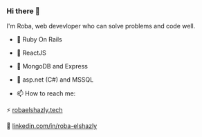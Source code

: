 ### Hi there 👋
I'm Roba, web devevloper who can solve problems and code well.

- 🌱 Ruby On Rails 
- 🌱 ReactJS
- 🌱 MongoDB and Express
- 🌱 asp.net (C#) and MSSQL

- 📫 How to reach me:

⚡ [robaelshazly.tech](https://robaelshazly.tech) 

📱 [linkedin.com/in/roba-elshazly](https://linkedin.com/in/roba-elshazly)
<!--
**robaElshazly/robaElshazly** is a ✨ _special_ ✨ repository because its `README.md` (this file) appears on your GitHub profile.

Here are some ideas to get you started:

- 🔭 I’m currently working on ...
- 🌱 I’m currently learning ...
- 👯 I’m looking to collaborate on ...
- 🤔 I’m looking for help with ...
- 💬 Ask me about ...
- 📫 How to reach me: ...
- 😄 Pronouns: ...
- ⚡ Fun fact: ...
-->
